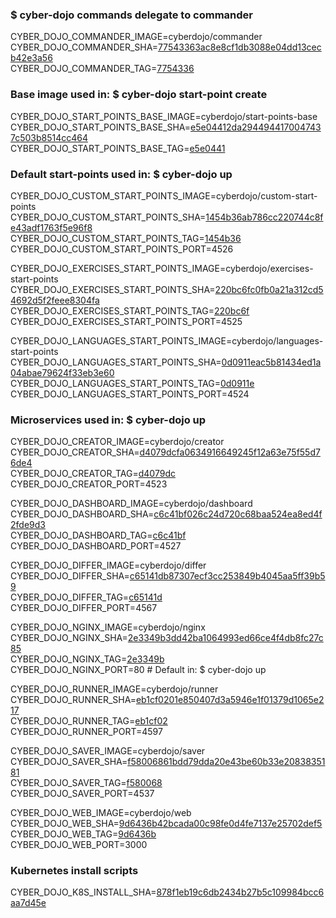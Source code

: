 ### $ cyber-dojo commands delegate to commander

CYBER_DOJO_COMMANDER_IMAGE=cyberdojo/commander  
CYBER_DOJO_COMMANDER_SHA=[77543363ac8e8cf1db3088e04dd13cecb42e3a56](https://github.com/cyber-dojo/commander/commit/77543363ac8e8cf1db3088e04dd13cecb42e3a56)  
CYBER_DOJO_COMMANDER_TAG=[7754336](https://hub.docker.com/layers/cyberdojo/commander/7754336/images/sha256-c6b253f0dada5a427b8b5eab74f339222936234665c757dc7a6fd2c73d80278e)  

### Base image used in: $ cyber-dojo start-point create

CYBER_DOJO_START_POINTS_BASE_IMAGE=cyberdojo/start-points-base  
CYBER_DOJO_START_POINTS_BASE_SHA=[e5e04412da2944944170047437c503b8514cc464](https://github.com/cyber-dojo/start-points-base/commit/e5e04412da2944944170047437c503b8514cc464)  
CYBER_DOJO_START_POINTS_BASE_TAG=[e5e0441](https://hub.docker.com/layers/cyberdojo/start-points-base/e5e0441/images/sha256-7484c9d0d700e0e963884a1272c4ad6a9ff7ceffa53eeaa4f8ed0a4c7de0d45f)  

### Default start-points used in: $ cyber-dojo up

CYBER_DOJO_CUSTOM_START_POINTS_IMAGE=cyberdojo/custom-start-points  
CYBER_DOJO_CUSTOM_START_POINTS_SHA=[1454b36ab786cc220744c8fe43adf1763f5e96f8](https://github.com/cyber-dojo/custom-start-points/commit/1454b36ab786cc220744c8fe43adf1763f5e96f8)  
CYBER_DOJO_CUSTOM_START_POINTS_TAG=[1454b36](https://hub.docker.com/layers/cyberdojo/custom-start-points/1454b36/images/sha256-2e6c6f6fdc97f676f5bed54441e5b3367cfc32d504af08d09a387ad1d596b470)  
CYBER_DOJO_CUSTOM_START_POINTS_PORT=4526

CYBER_DOJO_EXERCISES_START_POINTS_IMAGE=cyberdojo/exercises-start-points  
CYBER_DOJO_EXERCISES_START_POINTS_SHA=[220bc6fc0fb0a21a312cd54692d5f2feee8304fa](https://github.com/cyber-dojo/exercises-start-points/commit/220bc6fc0fb0a21a312cd54692d5f2feee8304fa)  
CYBER_DOJO_EXERCISES_START_POINTS_TAG=[220bc6f](https://hub.docker.com/layers/cyberdojo/exercises-start-points/220bc6f/images/sha256-33d5eef2ad8a86e8966a3c1b18feda23a603a542e41943028ef28a91f208fafc)  
CYBER_DOJO_EXERCISES_START_POINTS_PORT=4525

CYBER_DOJO_LANGUAGES_START_POINTS_IMAGE=cyberdojo/languages-start-points  
CYBER_DOJO_LANGUAGES_START_POINTS_SHA=[0d0911eac5b81434ed1a04abae79624f33eb3e60](https://github.com/cyber-dojo/languages-start-points/commit/0d0911eac5b81434ed1a04abae79624f33eb3e60)  
CYBER_DOJO_LANGUAGES_START_POINTS_TAG=[0d0911e](https://hub.docker.com/layers/cyberdojo/languages-start-points/0d0911e/images/sha256-37e1a1787e7498cb8fd5e4948bb204527ae5427620408100e77eca989958b603)  
CYBER_DOJO_LANGUAGES_START_POINTS_PORT=4524

### Microservices used in: $ cyber-dojo up

CYBER_DOJO_CREATOR_IMAGE=cyberdojo/creator  
CYBER_DOJO_CREATOR_SHA=[d4079dcfa0634916649245f12a63e75f55d76de4](https://github.com/cyber-dojo/creator/commit/d4079dcfa0634916649245f12a63e75f55d76de4)  
CYBER_DOJO_CREATOR_TAG=[d4079dc](https://hub.docker.com/layers/cyberdojo/creator/d4079dc/images/sha256-b058b2f8fab99879d8a4f8167825c5868f64cac0d696d1d8fcb3ff2c454a3ed8)  
CYBER_DOJO_CREATOR_PORT=4523

CYBER_DOJO_DASHBOARD_IMAGE=cyberdojo/dashboard  
CYBER_DOJO_DASHBOARD_SHA=[c6c41bf026c24d720c68baa524ea8ed4f2fde9d3](https://github.com/cyber-dojo/dashboard/commit/c6c41bf026c24d720c68baa524ea8ed4f2fde9d3)  
CYBER_DOJO_DASHBOARD_TAG=[c6c41bf](https://hub.docker.com/layers/cyberdojo/dashboard/c6c41bf/images/sha256-ea8b642dcbe980a9a47cdab6e227d9f270459190d9fea8cb96422d0a1ebc1deb)  
CYBER_DOJO_DASHBOARD_PORT=4527

CYBER_DOJO_DIFFER_IMAGE=cyberdojo/differ  
CYBER_DOJO_DIFFER_SHA=[c65141db87307ecf3cc253849b4045aa5ff39b59](https://github.com/cyber-dojo/differ/commit/c65141db87307ecf3cc253849b4045aa5ff39b59)  
CYBER_DOJO_DIFFER_TAG=[c65141d](https://hub.docker.com/layers/cyberdojo/differ/c65141d/images/sha256-4d85255e11641ab0c8fa758d0f1252d4e8fb8cacf0664df2d4400afd62c00ee4)  
CYBER_DOJO_DIFFER_PORT=4567

CYBER_DOJO_NGINX_IMAGE=cyberdojo/nginx  
CYBER_DOJO_NGINX_SHA=[2e3349b3dd42ba1064993ed66ce4f4db8fc27c85](https://github.com/cyber-dojo/nginx/commit/2e3349b3dd42ba1064993ed66ce4f4db8fc27c85)  
CYBER_DOJO_NGINX_TAG=[2e3349b](https://hub.docker.com/layers/cyberdojo/nginx/2e3349b/images/sha256-b131304699a64495395b56359118baf8f49b2f4f589b2d12bdf238f2f52ce518)  
CYBER_DOJO_NGINX_PORT=80 # Default in: $ cyber-dojo up

CYBER_DOJO_RUNNER_IMAGE=cyberdojo/runner  
CYBER_DOJO_RUNNER_SHA=[eb1cf0201e850407d3a5946e1f01379d1065e217](https://github.com/cyber-dojo/runner/commit/eb1cf0201e850407d3a5946e1f01379d1065e217)  
CYBER_DOJO_RUNNER_TAG=[eb1cf02](https://hub.docker.com/layers/cyberdojo/runner/eb1cf02/images/sha256-eccc2578f564c118774faecf03c6b5920add9ac1e67251f1a4bfbe06cc31b0ad)  
CYBER_DOJO_RUNNER_PORT=4597

CYBER_DOJO_SAVER_IMAGE=cyberdojo/saver  
CYBER_DOJO_SAVER_SHA=[f58006861bdd79dda20e43be60b33e2083835181](https://github.com/cyber-dojo/saver/commit/f58006861bdd79dda20e43be60b33e2083835181)  
CYBER_DOJO_SAVER_TAG=[f580068](https://hub.docker.com/layers/cyberdojo/saver/f580068/images/sha256-d41beecd2725edf04569756ee1964d73555840b139add6a5ee24afb7bddf43f9)  
CYBER_DOJO_SAVER_PORT=4537

CYBER_DOJO_WEB_IMAGE=cyberdojo/web  
CYBER_DOJO_WEB_SHA=[9d6436b42bcada00c98fe0d4fe7137e25702def5](https://github.com/cyber-dojo/web/commit/9d6436b42bcada00c98fe0d4fe7137e25702def5)  
CYBER_DOJO_WEB_TAG=[9d6436b](https://hub.docker.com/layers/cyberdojo/web/9d6436b/images/sha256-976d7be6102ff3ee2e36ac9e94e38d3cb996b7e2640a8242ddb67b5fb2880ac0)  
CYBER_DOJO_WEB_PORT=3000

### Kubernetes install scripts
CYBER_DOJO_K8S_INSTALL_SHA=[878f1eb19c6db2434b27b5c109984bcc6aa7d45e](https://github.com/cyber-dojo/k8s-install/commit/878f1eb19c6db2434b27b5c109984bcc6aa7d45e)  
